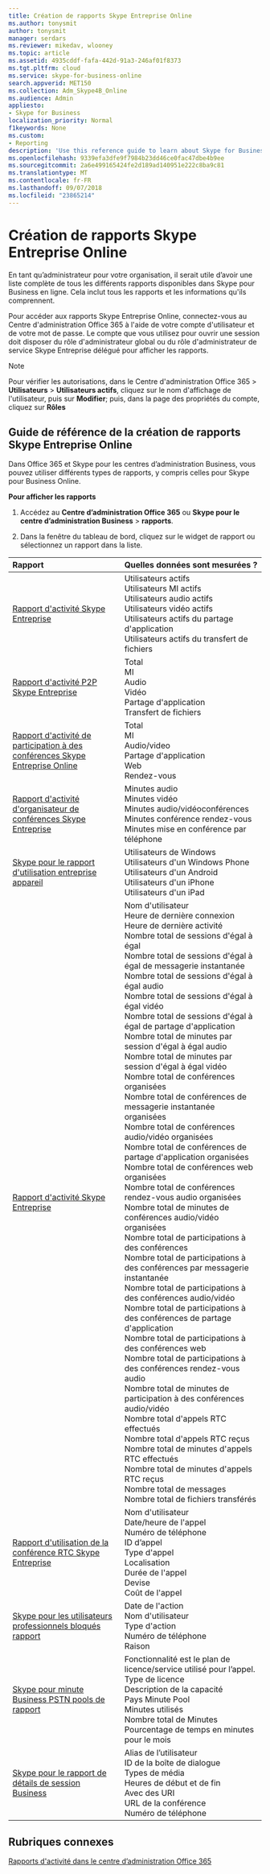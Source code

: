 ```yaml
---
title: Création de rapports Skype Entreprise Online
ms.author: tonysmit
author: tonysmit
manager: serdars
ms.reviewer: mikedav, wlooney
ms.topic: article
ms.assetid: 4935cddf-fafa-442d-91a3-246af01f8373
ms.tgt.pltfrm: cloud
ms.service: skype-for-business-online
search.appverid: MET150
ms.collection: Adm_Skype4B_Online
ms.audience: Admin
appliesto:
- Skype for Business
localization_priority: Normal
f1keywords: None
ms.custom:
- Reporting
description: 'Use this reference guide to learn about Skype for Business Online reporting and what info is available. '
ms.openlocfilehash: 9339efa3dfe9f7984b23dd46ce0fac47dbe4b9ee
ms.sourcegitcommit: 2a6e499165424fe2d189ad140951e222c8ba9c81
ms.translationtype: MT
ms.contentlocale: fr-FR
ms.lasthandoff: 09/07/2018
ms.locfileid: "23865214"
---
```

# <a name="skype-for-business-online-reporting"></a>Création de rapports Skype Entreprise Online

En tant qu’administrateur pour votre organisation, il serait utile d’avoir une liste complète de tous les différents rapports disponibles dans Skype pour Business en ligne. Cela inclut tous les rapports et les informations qu'ils comprennent.
  
Pour accéder aux rapports Skype Entreprise Online, connectez-vous au Centre d'administration Office 365 à l'aide de votre compte d'utilisateur et de votre mot de passe. Le compte que vous utilisez pour ouvrir une session doit disposer du rôle d'administrateur global ou du rôle d'administrateur de service Skype Entreprise délégué pour afficher les rapports.
  
> [!NOTE]
> Pour vérifier les autorisations, dans le Centre d'administration Office 365 > **Utilisateurs** > **Utilisateurs actifs**, cliquez sur le nom d'affichage de l'utilisateur, puis sur **Modifier**; puis, dans la page des propriétés du compte, cliquez sur **Rôles**
  
## <a name="skype-for-business-online-reporting-reference"></a>Guide de référence de la création de rapports Skype Entreprise Online

Dans Office 365 et Skype pour les centres d’administration Business, vous pouvez utiliser différents types de rapports, y compris celles pour Skype pour Business Online.
  
 **Pour afficher les rapports**
  
1. Accédez au **Centre d’administration Office 365** ou **Skype pour le centre d’administration Business** > **rapports**.
    
2. Dans la fenêtre du tableau de bord, cliquez sur le widget de rapport ou sélectionnez un rapport dans la liste.
    
|**Rapport**|**Quelles données sont mesurées ?**|
|:-----|:-----|
|[Rapport d'activité Skype Entreprise](activity-report.md) <br/> | Utilisateurs actifs <br/>  Utilisateurs MI actifs <br/>  Utilisateurs audio actifs <br/>  Utilisateurs vidéo actifs <br/>  Utilisateurs actifs du partage d'application <br/>  Utilisateurs actifs du transfert de fichiers <br/> |
|[Rapport d'activité P2P Skype Entreprise](peer-to-peer-activity-report.md) <br/> | Total <br/>  MI <br/>  Audio <br/>  Vidéo <br/>  Partage d'application <br/>  Transfert de fichiers <br/> |
|[Rapport d'activité de participation à des conférences Skype Entreprise Online](conference-participant-activity-report.md) <br/> | Total <br/>  MI <br/>  Audio/video <br/>  Partage d'application <br/>  Web <br/>  Rendez-vous <br/> |
|[Rapport d'activité d'organisateur de conférences Skype Entreprise](conference-organizer-activity-report.md) <br/> | Minutes audio <br/>  Minutes vidéo <br/>  Minutes audio/vidéoconférences <br/>  Minutes conférence rendez-vous <br/>  Minutes mise en conférence par téléphone <br/> |
|[Skype pour le rapport d'utilisation entreprise appareil](device-usage-report.md) <br/> | Utilisateurs de Windows <br/>  Utilisateurs d'un Windows Phone <br/>  Utilisateurs d'un Android <br/>  Utilisateurs d'un iPhone <br/>  Utilisateurs d'un iPad <br/> |
|[Rapport d'activité Skype Entreprise](activity-report.md) <br/> | Nom d'utilisateur <br/>  Heure de dernière connexion <br/>  Heure de dernière activité <br/>  Nombre total de sessions d'égal à égal <br/>  Nombre total de sessions d'égal à égal de messagerie instantanée <br/>  Nombre total de sessions d'égal à égal audio <br/>  Nombre total de sessions d'égal à égal vidéo <br/>  Nombre total de sessions d'égal à égal de partage d'application <br/>  Nombre total de minutes par session d'égal à égal audio <br/>  Nombre total de minutes par session d'égal à égal vidéo <br/>  Nombre total de conférences organisées <br/>  Nombre total de conférences de messagerie instantanée organisées <br/>  Nombre total de conférences audio/vidéo organisées <br/>  Nombre total de conférences de partage d'application organisées <br/>  Nombre total de conférences web organisées <br/>  Nombre total de conférences rendez-vous audio organisées <br/>  Nombre total de minutes de conférences audio/vidéo organisées <br/>  Nombre total de participations à des conférences <br/>  Nombre total de participations à des conférences par messagerie instantanée <br/>  Nombre total de participations à des conférences audio/vidéo <br/>  Nombre total de participations à des conférences de partage d'application <br/>  Nombre total de participations à des conférences web <br/>  Nombre total de participations à des conférences rendez-vous audio <br/>  Nombre total de minutes de participation à des conférences audio/vidéo <br/>  Nombre total d'appels RTC effectués <br/>  Nombre total d'appels RTC reçus <br/>  Nombre total de minutes d'appels RTC effectués <br/>  Nombre total de minutes d'appels RTC reçus <br/>  Nombre total de messages <br/>  Nombre total de fichiers transférés <br/> |
|[Rapport d'utilisation de la conférence RTC Skype Entreprise](pstn-usage-report.md) <br/>  | Nom d'utilisateur <br/>  Date/heure de l'appel <br/>  Numéro de téléphone <br/>  ID d’appel <br/>  Type d'appel <br/>  Localisation <br/>  Durée de l'appel <br/>  Devise <br/>  Coût de l'appel <br/> |
|[Skype pour les utilisateurs professionnels bloqués rapport](users-blocked-report.md) <br/> | Date de l'action <br/>  Nom d'utilisateur <br/>  Type d'action <br/>  Numéro de téléphone <br/>  Raison <br/> |
|[Skype pour minute Business PSTN pools de rapport](pstn-minute-pools-report.md) <br/> | Fonctionnalité est le plan de licence/service utilisé pour l’appel. <br/> Type de licence <br/> Description de la capacité <br/> Pays Minute Pool  <br/> Minutes utilisés <br/> Nombre total de Minutes <br/> Pourcentage de temps en minutes pour le mois <br/> |
|[Skype pour le rapport de détails de session Business](session-details-report.md) <br/> | Alias de l’utilisateur <br/> ID de la boîte de dialogue  <br/> Types de média  <br/> Heures de début et de fin <br/> Avec des URI <br/> URL de la conférence <br/> Numéro de téléphone <br/> |
 
## <a name="related-topics"></a>Rubriques connexes
[Rapports d'activité dans le centre d’administration Office 365](https://support.office.com/article/0d6dfb17-8582-4172-a9a9-aed798150263)

  
 